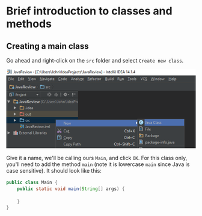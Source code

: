 
# Brief introduction to classes and methods

## Creating a main class

Go ahead and right-click on the `src` folder and select `Create new class`.

![](../images/section_1/s1_create_class.png)  

Give it a name, we'll be calling ours `Main`, and click `OK`.  For this class only, you'll need to add the method `main` (note it is lowercase `main` since Java is case sensitive).  It should look like this:

```java
public class Main {
    public static void main(String[] args) {

    }
}
```